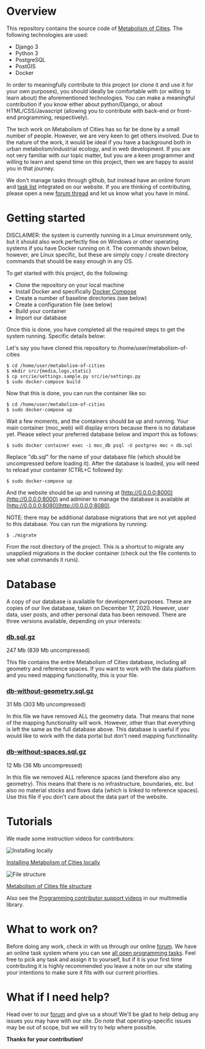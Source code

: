 # Overview

This repository contains the source code of [Metabolism of Cities](https://metabolismofcities.org/). The following technologies are used:

- Django 3
- Python 3
- PostgreSQL 
- PostGIS
- Docker

In order to meaningfully contribute to this project (or clone it and use it for your own purposes), you should ideally be comfortable with (or willing to learn about) the aforementioned technologies. You can make a meaningful contribution if you know either about python/Django, or about HTML/CSS/Javascript (allowing you to contribute with back-end or front-end programming, respectively).

The tech work on Metabolism of Cities has so far be done by a small number of people. However, we are very keen to get others involved. Due to the nature of the work, it would be ideal if you have a background both in urban metabolism/industrial ecology, and in web development. If you are not very familiar with our topic matter, but you are a keen programmer and willing to learn and spend time on this project, then we are happy to assist you in that journey.

We don't manage tasks through github, but instead have an online forum and [task list](https://metabolismofcities.org/tasks/?type=9&status=open_unassigned&priority=&project=&tag=) integrated on our website. If you are thinking of contributing, please open a new [forum thread](https://metabolismofcities.org/forum/) and let us know what you have in mind.

# Getting started

DISCLAIMER: the system is currently running in a Linux environment only, but it should also work perfectly fine on Windows or other operating systems if you have Docker running on it. The commands shown below, however, are Linux specific, but these are simply copy / create directory commands that should be easy enough in any OS.

To get started with this project, do the following:

- Clone the repository on your local machine
- Install Docker and specifically [Docker Compose](https://docs.docker.com/compose/)
- Create a number of baseline directories (see below)
- Create a configuration file (see below)
- Build your container
- Import our database

Once this is done, you have completed all the required steps to get the system running. Specific details below:

Let's say you have cloned this repository to /home/user/metabolism-of-cities

    $ cd /home/user/metabolism-of-cities
    $ mkdir src/{media,logs,static}
    $ cp src/ie/settings.sample.py src/ie/settings.py
    $ sudo docker-compose build

Now that this is done, you can run the container like so:

    $ cd /home/user/metabolism-of-cities
    $ sudo docker-compose up

Wait a few moments, and the containers should be up and running. Your main container (moc_web) will display errors because there is no database yet. Please select your preferred database below and import this as follows:

    $ sudo docker container exec -i moc_db psql -U postgres moc < db.sql

Replace "db.sql" for the name of your database file (which should be uncompressed before loading it). After the database is loaded, you will need to reload your container (CTRL+C followed by:

    $ sudo docker-compose up

And the website should be up and running at [http://0.0.0.0:8000](http://0.0.0.0:8000) and adminer to manage the database is available at [http://0.0.0.0:8080](http://0.0.0.0:8080).

NOTE: there may be additional database migrations that are not yet applied to this database. You can run the migrations by running:

    $ ./migrate

From the root directory of the project. This is a shortcut to migrate any unapplied migrations in the docker container (check out the file contents to see what commands it runs).

# Database

A copy of our database is available for development purposes. These are copies of our live database, taken on December 17, 2020. However, user data, user posts, and other personal data has been removed. There are three versions available, depending on your interests:

### [db.sql.gz](http://metabolismofcities.org/media/files/db.sql.gz)

247 Mb (839 Mb uncompressed)

This file contains the entire Metabolism of Cities database, including all geometry and reference spaces. If you want to work with the data platform and you need mapping functionality, this is your file.

### [db-without-geometry.sql.gz](http://metabolismofcities.org/media/files/db-without-geometry.sql.gz)

31 Mb (303 Mb uncompressed)

In this file we have removed ALL the geometry data. That means that none of the mapping functionality will work. However, other than that everything is left the same as the full database above. This database is useful if you would like to work with the data portal but don't need mapping functionality.

### [db-without-spaces.sql.gz](http://metabolismofcities.org/media/files/db-without-spaces.sql.gz)

12 Mb (36 Mb uncompressed)

In this file we removed ALL reference spaces (and therefore also any geometry). This means that there is no infrastructure, boundaries, etc. but also no material stocks and flows data (which is linked to reference spaces). Use this file if you don't care about the data part of the website.

# Tutorials

We made some instruction videos for contributors:

![Installing locally](https://multimedia.metabolismofcities.org/media/records/screenshot_0do6q2O.thumbnail.png)

[Installing Metabolism of Cities locally](https://multimedia.metabolismofcities.org/videos/578485/)

![File structure](https://multimedia.metabolismofcities.org/media/records/Screenshot_2020-12-17_18-52-39.thumbnail.png)

[Metabolism of Cities file structure](https://multimedia.metabolismofcities.org/videos/581189/)

Also see the [Programming contributor support videos](https://multimedia.metabolismofcities.org/videos/collection/968/) in our multimedia library.

# What to work on?

Before doing any work, check in with us through our online [forum](https://metabolismofcities.org/forum/). We have an online task system where you can see [all open programming tasks](https://metabolismofcities.org/tasks/?type=9&status=open_unassigned&priority=&project=&tag=). Feel free to pick any task and assign it to yourself, but if it is your first time contributing it is highly recommended you leave a note on our site stating your intentions to make sure it fits with our current priorities.

# What if I need help?

Head over to our [forum](https://metabolismofcities.org/forum/) and give us a shout! We'll be glad to help debug any issues you may have with our site. Do note that operating-specific issues may be out of scope, but we will try to help where possible.

**Thanks for your contribution!**
